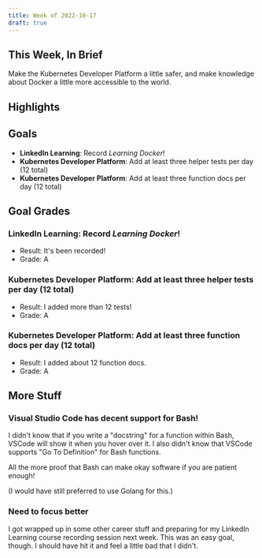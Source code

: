 ```yaml
---
title: Week of 2022-10-17
draft: true
---
```


## This Week, In Brief

Make the Kubernetes Developer Platform a little safer, and make knowledge about Docker a little more accessible to the world.

## Highlights

## Goals

- **LinkedIn Learning**: Record _Learning Docker_!
- **Kubernetes Developer Platform**: Add at least three helper tests per day (12 total)
- **Kubernetes Developer Platform**: Add at least three function docs per day (12 total)

## Goal Grades

### **LinkedIn Learning**: Record _Learning Docker_!

- Result: It's been recorded!
- Grade: A

### **Kubernetes Developer Platform**: Add at least three helper tests per day (12 total)

- Result: I added more than 12 tests!
- Grade: A

### **Kubernetes Developer Platform**: Add at least three function docs per day (12 total)

- Result: I added about 12 function docs.
- Grade: A

## More Stuff

### Visual Studio Code has decent support for Bash!

I didn't know that if you write a "docstring" for a function within Bash,
VSCode will show it when you hover over it. I also didn't know that VSCode
supports "Go To Definition" for Bash functions.

All the more proof that Bash can make okay software if you are patient enough!

(I would have still preferred to use Golang for this.)

### Need to focus better

I got wrapped up in some other career stuff and preparing for my LinkedIn
Learning course recording session next week. This was an easy goal, though. I
should have hit it and feel a little bad that I didn't.